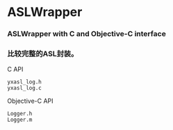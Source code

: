 # ASLWrapper
### ASLWrapper with C and Objective-C interface

### 比较完整的ASL封装。

C API
```language
yxasl_log.h
yxasl_log.c
```


Objective-C API
```language
Logger.h
Logger.m
```

